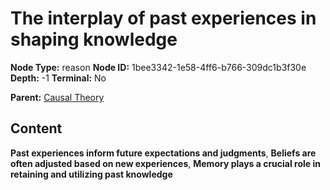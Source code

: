 # The interplay of past experiences in shaping knowledge

**Node Type:** reason
**Node ID:** 1bee3342-1e58-4ff6-b766-309dc1b3f30e
**Depth:** -1
**Terminal:** No

**Parent:** [Causal Theory](causal-theory.md)

## Content

**Past experiences inform future expectations and judgments**, **Beliefs are often adjusted based on new experiences**, **Memory plays a crucial role in retaining and utilizing past knowledge**
